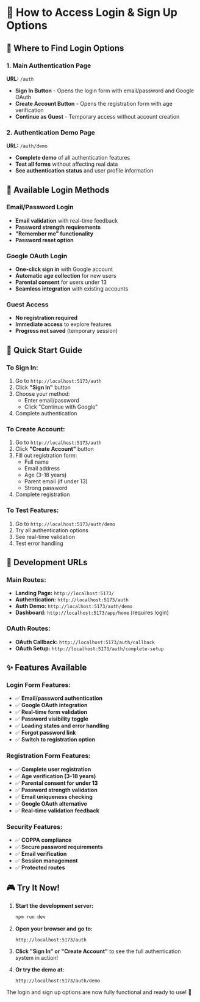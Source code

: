 # 🔐 How to Access Login & Sign Up Options

## 📍 Where to Find Login Options

### 1. Main Authentication Page
**URL:** `/auth`
- **Sign In Button** - Opens the login form with email/password and Google OAuth
- **Create Account Button** - Opens the registration form with age verification
- **Continue as Guest** - Temporary access without account creation

### 2. Authentication Demo Page
**URL:** `/auth/demo`
- **Complete demo** of all authentication features
- **Test all forms** without affecting real data
- **See authentication status** and user profile information

## 🎯 Available Login Methods

### Email/Password Login
- **Email validation** with real-time feedback
- **Password strength requirements**
- **"Remember me" functionality**
- **Password reset option**

### Google OAuth Login
- **One-click sign in** with Google account
- **Automatic age collection** for new users
- **Parental consent** for users under 13
- **Seamless integration** with existing accounts

### Guest Access
- **No registration required**
- **Immediate access** to explore features
- **Progress not saved** (temporary session)

## 🚀 Quick Start Guide

### To Sign In:
1. Go to `http://localhost:5173/auth`
2. Click **"Sign In"** button
3. Choose your method:
   - Enter email/password
   - Click "Continue with Google"
4. Complete authentication

### To Create Account:
1. Go to `http://localhost:5173/auth`
2. Click **"Create Account"** button
3. Fill out registration form:
   - Full name
   - Email address
   - Age (3-18 years)
   - Parent email (if under 13)
   - Strong password
4. Complete registration

### To Test Features:
1. Go to `http://localhost:5173/auth/demo`
2. Try all authentication options
3. See real-time validation
4. Test error handling

## 🔧 Development URLs

### Main Routes:
- **Landing Page:** `http://localhost:5173/`
- **Authentication:** `http://localhost:5173/auth`
- **Auth Demo:** `http://localhost:5173/auth/demo`
- **Dashboard:** `http://localhost:5173/app/home` (requires login)

### OAuth Routes:
- **OAuth Callback:** `http://localhost:5173/auth/callback`
- **OAuth Setup:** `http://localhost:5173/auth/complete-setup`

## ✨ Features Available

### Login Form Features:
- ✅ **Email/password authentication**
- ✅ **Google OAuth integration**
- ✅ **Real-time form validation**
- ✅ **Password visibility toggle**
- ✅ **Loading states and error handling**
- ✅ **Forgot password link**
- ✅ **Switch to registration option**

### Registration Form Features:
- ✅ **Complete user registration**
- ✅ **Age verification (3-18 years)**
- ✅ **Parental consent for under 13**
- ✅ **Password strength validation**
- ✅ **Email uniqueness checking**
- ✅ **Google OAuth alternative**
- ✅ **Real-time validation feedback**

### Security Features:
- ✅ **COPPA compliance**
- ✅ **Secure password requirements**
- ✅ **Email verification**
- ✅ **Session management**
- ✅ **Protected routes**

## 🎮 Try It Now!

1. **Start the development server:**
   ```bash
   npm run dev
   ```

2. **Open your browser and go to:**
   ```
   http://localhost:5173/auth
   ```

3. **Click "Sign In" or "Create Account"** to see the full authentication system in action!

4. **Or try the demo at:**
   ```
   http://localhost:5173/auth/demo
   ```

The login and sign up options are now fully functional and ready to use! 🎉